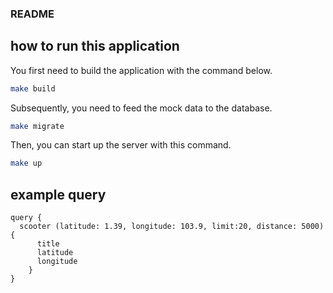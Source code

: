 ### README

## how to run this application

You first need to build the application with the command below.
``` bash
make build
```

Subsequently, you need to feed the mock data to the database.
``` bash
make migrate
```

Then, you can start up the server with this command.
``` bash
make up
```

## example query
``` gql
query {
  scooter (latitude: 1.39, longitude: 103.9, limit:20, distance: 5000) {
      title
      latitude
      longitude
    }
}
```
